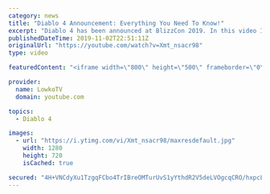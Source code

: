 ```yaml
---
category: news
title: "Diablo 4 Announcement: Everything You Need To Know!"
excerpt: "Diablo 4 has been announced at BlizzCon 2019. In this video I go over everything you need to know about this upcoming Blizzard Entertainment game."
publishedDateTime: 2019-11-02T22:51:11Z
originalUrl: "https://youtube.com/watch?v=Xmt_nsacr98"
type: video

featuredContent: "<iframe width=\"800\" height=\"500\" frameborder=\"0\" src=\"https://www.youtube.com/embed/Xmt_nsacr98\" allow=\"accelerometer; autoplay; encrypted-media; gyroscope; picture-in-picture\" allowfullscreen></iframe>"

provider:
  name: LowkoTV
  domain: youtube.com

topics:
  - Diablo 4

images:
  - url: "https://i.ytimg.com/vi/Xmt_nsacr98/maxresdefault.jpg"
    width: 1280
    height: 720
    isCached: true

secured: "4H+VNCdyXu1TzgqFCbo4TrIBreOMTurUvS1yYthdR2V5deLVOgcqCRO/hxpcL9bkYKtWMWUA3sW0z3d3TR18hlOTy9D2BIHdhCSwOHj9Y3onjk3YScrfl0u6WP1YGnmp+oSi9cLHcUBfFTkYf4gHL4ZdxRi/FHwmDnQgdGR6xzTRA+wvC76Iko0E+BYtC71FPqLMxmeRsbT82WgywlZ5nYGb7xMKVrqb+rAKNrxHqq0WJOwNPUou2BTq2PJm77QrdARIcCALxcAFY2cs/01gdJEpmJ2X6u1aQssKwVa3F/LOqQoR+RwD53b8i7p3dVCwzeGXgtll0/dF5mNDPB19+YfBlxNEptFUth8/QeIPFzxGDCSyd+MMr9Y4KuIvc6cYHBMy1uAqH7hBkro9w5eTEl2pDCHiNjavZ/8HeQXKB1qhqqp5Iqr2AGYKyLeXn/BT;QxbfE801+HnsTQgst42E0g=="
---
```


